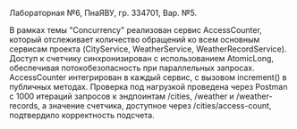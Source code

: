 
Лабораторная №6, ПнаЯВУ, гр. 334701, Вар. №5.

В рамках темы "Concurrency" реализован сервис AccessCounter, который отслеживает количество обращений ко всем основным сервисам проекта (CityService, WeatherService, WeatherRecordService). Доступ к счетчику синхронизирован с использованием AtomicLong, обеспечивая потокобезопасность при параллельных запросах. AccessCounter интегрирован в каждый сервис, с вызовом increment() в публичных методах. Проверка под нагрузкой проведена через Postman с 1000 итераций запросов к эндпоинтам /cities, /weather и /weather-records, а значение счетчика, доступное через /cities/access-count, подтвердило корректность подсчета.
